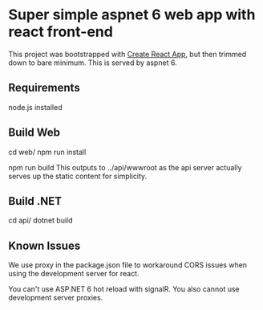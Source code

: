 # Super simple aspnet 6 web app with react front-end

This project was bootstrapped with [Create React App](https://github.com/facebook/create-react-app), but then trimmed down to bare minimum.  This is served by aspnet 6.

## Requirements
node.js installed

## Build Web
cd web/
npm run install

npm run build
This outputs to ../api/wwwroot as the api server actually serves up the static content for simplicity.

## Build .NET
cd api/
dotnet build

## Known Issues

We use proxy in the package.json file to workaround CORS issues when using the development server for react.

You can't use ASP.NET 6 hot reload with signalR.  You also cannot use development server proxies.